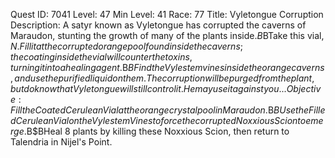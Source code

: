 Quest ID: 7041
Level: 47
Min Level: 41
Race: 77
Title: Vyletongue Corruption
Description: A satyr known as Vyletongue has corrupted the caverns of Maraudon, stunting the growth of many of the plants inside.$B$BTake this vial, $N. Fill it at the corrupted orange pool found inside the caverns; the coating inside the vial will counter the toxins, turning it into a healing agent.$B$BFind the Vylestem vines inside the orange caverns, and use the purified liquid on them. The corruption will be purged from the plant, but do know that Vyletongue will still control it. He may use it against you...
Objective: Fill the Coated Cerulean Vial at the orange crystal pool in Maraudon.$B$BUse the Filled Cerulean Vial on the Vylestem Vines to force the corrupted Noxxious Scion to emerge.$B$BHeal 8 plants by killing these Noxxious Scion, then return to Talendria in Nijel's Point.
